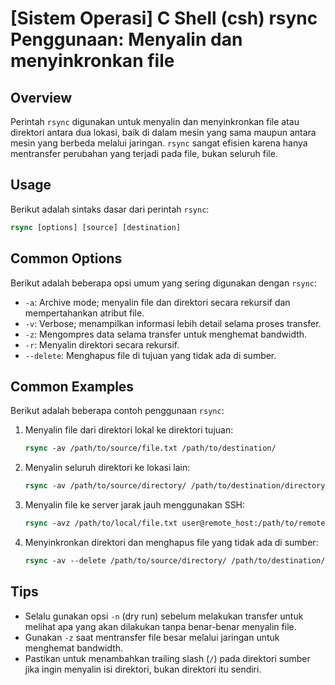 # [Sistem Operasi] C Shell (csh) rsync Penggunaan: Menyalin dan menyinkronkan file

## Overview
Perintah `rsync` digunakan untuk menyalin dan menyinkronkan file atau direktori antara dua lokasi, baik di dalam mesin yang sama maupun antara mesin yang berbeda melalui jaringan. `rsync` sangat efisien karena hanya mentransfer perubahan yang terjadi pada file, bukan seluruh file.

## Usage
Berikut adalah sintaks dasar dari perintah `rsync`:

```csh
rsync [options] [source] [destination]
```

## Common Options
Berikut adalah beberapa opsi umum yang sering digunakan dengan `rsync`:

- `-a`: Archive mode; menyalin file dan direktori secara rekursif dan mempertahankan atribut file.
- `-v`: Verbose; menampilkan informasi lebih detail selama proses transfer.
- `-z`: Mengompres data selama transfer untuk menghemat bandwidth.
- `-r`: Menyalin direktori secara rekursif.
- `--delete`: Menghapus file di tujuan yang tidak ada di sumber.

## Common Examples
Berikut adalah beberapa contoh penggunaan `rsync`:

1. Menyalin file dari direktori lokal ke direktori tujuan:
   ```csh
   rsync -av /path/to/source/file.txt /path/to/destination/
   ```

2. Menyalin seluruh direktori ke lokasi lain:
   ```csh
   rsync -av /path/to/source/directory/ /path/to/destination/directory/
   ```

3. Menyalin file ke server jarak jauh menggunakan SSH:
   ```csh
   rsync -avz /path/to/local/file.txt user@remote_host:/path/to/remote/directory/
   ```

4. Menyinkronkan direktori dan menghapus file yang tidak ada di sumber:
   ```csh
   rsync -av --delete /path/to/source/directory/ /path/to/destination/directory/
   ```

## Tips
- Selalu gunakan opsi `-n` (dry run) sebelum melakukan transfer untuk melihat apa yang akan dilakukan tanpa benar-benar menyalin file.
- Gunakan `-z` saat mentransfer file besar melalui jaringan untuk menghemat bandwidth.
- Pastikan untuk menambahkan trailing slash (`/`) pada direktori sumber jika ingin menyalin isi direktori, bukan direktori itu sendiri.